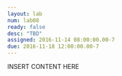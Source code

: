 ```yaml
---
layout: lab
num: lab08
ready: false
desc: "TBD"
assigned: 2016-11-14 08:00:00.00-7
due: 2016-11-18 12:00:00.00-7
---
```


INSERT CONTENT HERE

